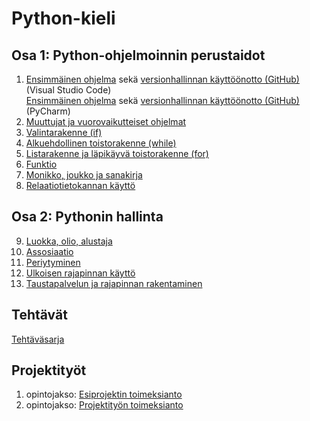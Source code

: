 # Python-kieli

## Osa 1: Python-ohjelmoinnin perustaidot

1. [Ensimmäinen ohjelma](01a_Ensimmainen_ohjelma_vscode.md) sekä [versionhallinnan käyttöönotto (GitHub)](01b_Versionhallinnan_kayttoonotto_vscode.md) (Visual Studio Code)  
[Ensimmäinen ohjelma](01a_Ensimmäinen_ohjelma.md) sekä [versionhallinnan käyttöönotto (GitHub)](01b_Versionhallinnan_käyttöönotto.md) (PyCharm)
2. [Muuttujat ja vuorovaikutteiset ohjelmat](02_Muuttujat_ja_vuorovaikutteiset_ohjelmat.md)
3. [Valintarakenne (if)](03_Valintarakenne.md)
4. [Alkuehdollinen toistorakenne (while)](04_While-toistorakenne.md)
5. [Listarakenne ja läpikäyvä toistorakenne (for)](05_Listarakenne_ja_for-toistorakenne.md)
6. [Funktio](06_Funktio.md)
7. [Monikko, joukko ja sanakirja](07_Monikko_joukko_ja_sanakirja.md)
8. [Relaatiotietokannan käyttö](08_Relaatiotietokannan_käyttö.md)

## Osa 2: Pythonin hallinta

9. [Luokka, olio, alustaja](09_Olio-ohjelmoinnin_lähtökohdat.md)
10. [Assosiaatio](10_Assosiaatio.md)
11. [Periytyminen](11_Periytyminen.md)
12. [Ulkoisen rajapinnan käyttö](12_Ulkoisen_rajapinnan_käyttö.md)
13. [Taustapalvelun ja rajapinnan rakentaminen](13_Taustapalvelun_ja_rajapinnan_rakentaminen.md)

## Tehtävät

[Tehtäväsarja](Tehtävät.md)

## Projektityöt

1. opintojakso: [Esiprojektin toimeksianto](Projektityö/01_Esiprojektin_toimeksianto.md)
2. opintojakso: [Projektityön toimeksianto](Projektityö/02_Projektityön_toimeksianto.md)
